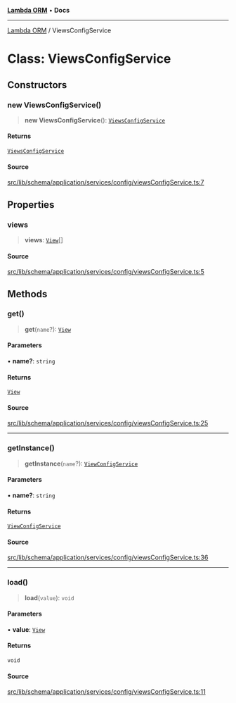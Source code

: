 [**Lambda ORM**](../README.md) • **Docs**

***

[Lambda ORM](../README.md) / ViewsConfigService

# Class: ViewsConfigService

## Constructors

### new ViewsConfigService()

> **new ViewsConfigService**(): [`ViewsConfigService`](ViewsConfigService.md)

#### Returns

[`ViewsConfigService`](ViewsConfigService.md)

#### Source

[src/lib/schema/application/services/config/viewsConfigService.ts:7](https://github.com/lambda-orm/lambdaorm-base/blob/f5bdfd5d7ef4bf9d8223ee81080c8ed65a6bb693/src/lib/schema/application/services/config/viewsConfigService.ts#L7)

## Properties

### views

> **views**: [`View`](../interfaces/View.md)[]

#### Source

[src/lib/schema/application/services/config/viewsConfigService.ts:5](https://github.com/lambda-orm/lambdaorm-base/blob/f5bdfd5d7ef4bf9d8223ee81080c8ed65a6bb693/src/lib/schema/application/services/config/viewsConfigService.ts#L5)

## Methods

### get()

> **get**(`name`?): [`View`](../interfaces/View.md)

#### Parameters

• **name?**: `string`

#### Returns

[`View`](../interfaces/View.md)

#### Source

[src/lib/schema/application/services/config/viewsConfigService.ts:25](https://github.com/lambda-orm/lambdaorm-base/blob/f5bdfd5d7ef4bf9d8223ee81080c8ed65a6bb693/src/lib/schema/application/services/config/viewsConfigService.ts#L25)

***

### getInstance()

> **getInstance**(`name`?): [`ViewConfigService`](ViewConfigService.md)

#### Parameters

• **name?**: `string`

#### Returns

[`ViewConfigService`](ViewConfigService.md)

#### Source

[src/lib/schema/application/services/config/viewsConfigService.ts:36](https://github.com/lambda-orm/lambdaorm-base/blob/f5bdfd5d7ef4bf9d8223ee81080c8ed65a6bb693/src/lib/schema/application/services/config/viewsConfigService.ts#L36)

***

### load()

> **load**(`value`): `void`

#### Parameters

• **value**: [`View`](../interfaces/View.md)

#### Returns

`void`

#### Source

[src/lib/schema/application/services/config/viewsConfigService.ts:11](https://github.com/lambda-orm/lambdaorm-base/blob/f5bdfd5d7ef4bf9d8223ee81080c8ed65a6bb693/src/lib/schema/application/services/config/viewsConfigService.ts#L11)
